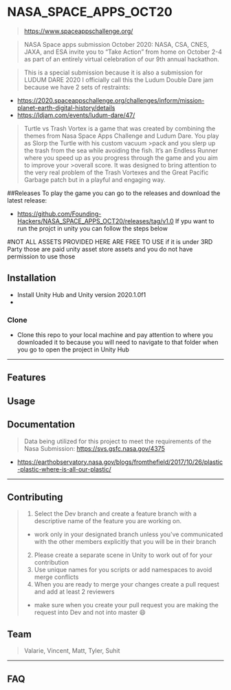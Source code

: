 # NASA_SPACE_APPS_OCT20 

> https://www.spaceappschallenge.org/

> NASA Space apps submission October 2020: NASA, CSA, CNES, JAXA, and ESA invite you to “Take Action” from home on October 2-4 as part of an entirely virtual celebration of our 9th annual hackathon.


>This is a special submission because it is also a submission for LUDUM DARE 2020 
>I officially call this the Ludum Double Dare jam because we have 2 sets of restraints:
+ https://2020.spaceappschallenge.org/challenges/inform/mission-planet-earth-digital-history/details
+ https://ldjam.com/events/ludum-dare/47/

>Turtle vs Trash Vortex is a game that was created by combining the themes from Nasa Space Apps Challenge and Ludum Dare. You play as Slorp the Turtle with his custom vacuum >pack and you slerp up the trash from the sea while avoiding the fish. It’s an Endless Runner where you speed up as you progress through the game and you aim to improve your >overall score. It was designed to bring attention to the very real problem of the Trash Vortexes and the Great Pacific Garbage patch but in a playful and engaging way.


##Releases
To play the game you can go to the releases and download the latest release:
+ https://github.com/Founding-Hackers/NASA_SPACE_APPS_OCT20/releases/tag/v1.0
If ypu want to run the projct in unity you can follow the steps below


#NOT ALL ASSETS PROVIDED HERE ARE FREE TO USE if it is under 3RD Party those are paid unity asset store assets and you do not have permission to use those


## Installation

- Install Unity Hub and Unity version 2020.1.0f1
- 

### Clone

- Clone this repo to your local machine and pay attention to where you downloaded it to because you will need to navigate to that folder when you go to open the project in Unity Hub

---

## Features
## Usage 
## Documentation 

> Data being utilized for this project to meet the requirements of the Nasa Submission: https://svs.gsfc.nasa.gov/4375
+ https://earthobservatory.nasa.gov/blogs/fromthefield/2017/10/26/plastic-plastic-where-is-all-our-plastic/
---

## Contributing

>  1. Select the Dev branch and create a feature branch with a descriptive name of the feature you are working on.
>  + work only in your designated branch unless you've communicated with the other members explicitly that you will be in their branch
>  2. Please create a separate scene in Unity to work out of for your contribution
> 3. Use unique names for you scripts or add namespaces to avoid merge conflicts
> 4. When you are ready to merge your changes create a pull request and add at least 2 reviewers 
> + make sure when you create your pull request you are making the request into Dev and not into master :smile:



## Team

>  Valarie, 
> Vincent,
> Matt,
> Tyler, 
> Suhit

---

## FAQ

